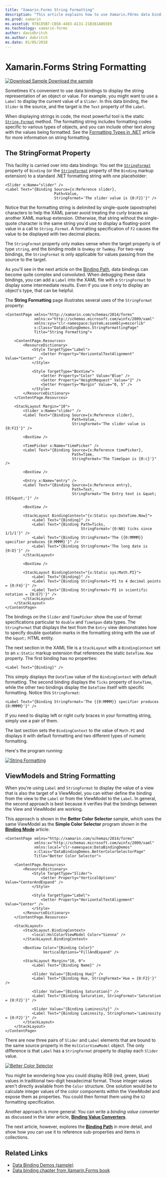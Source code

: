 ```yaml
---
title: "Xamarin.Forms String Formatting"
description: "This article explains how to use Xamarin.FOrms data bindings to format and display objects as strings. This is achieved by setting the StringFormat of the Binding to a standard .NET formatting string with a placeholder."
ms.prod: xamarin
ms.assetid: 978C85B7-CB58-4483-A131-21B381A865E0
ms.technology: xamarin-forms
author: davidbritch
ms.author: dabritch
ms.date: 01/05/2018
---
```


# Xamarin.Forms String Formatting

[![Download Sample](~/media/shared/download.png) Download the sample](https://docs.microsoft.com/samples/xamarin/xamarin-forms-samples/databindingdemos)

Sometimes it's convenient to use data bindings to display the string representation of an object or value. For example, you might want to use a `Label` to display the current value of a `Slider`. In this data binding, the `Slider` is the source, and the target is the `Text` property of the `Label`.

When displaying strings in code, the most powerful tool is the static [`String.Format`](xref:System.String.Format(System.String,System.Object)) method. The formatting string includes formatting codes specific to various types of objects, and you can include other text along with the values being formatted. See the [Formatting Types in .NET](/dotnet/standard/base-types/formatting-types/) article for more information on string formatting.

## The StringFormat Property

This facility is carried over into data bindings: You set the [`StringFormat`](xref:Xamarin.Forms.BindingBase.StringFormat) property of `Binding` (or the [`StringFormat`](xref:Xamarin.Forms.Xaml.BindingExtension.StringFormat) property of the `Binding` markup extension) to a standard .NET formatting string with one placeholder:

```xaml
<Slider x:Name="slider" />
<Label Text="{Binding Source={x:Reference slider},
                      Path=Value,
                      StringFormat='The slider value is {0:F2}'}" />
```

Notice that the formatting string is delimited by single-quote (apostrophe) characters to help the XAML parser avoid treating the curly braces as another XAML markup extension. Otherwise, that string without the single-quote character is the same string you'd use to display a floating-point value in a call to `String.Format`. A formatting specification of `F2` causes the value to be displayed with two decimal places.

The `StringFormat` property only makes sense when the target property is of type `string`, and the binding mode is `OneWay` or `TwoWay`. For two-way bindings, the `StringFormat` is only applicable for values passing from the source to the target.

As you'll see in the next article on the [Binding Path](binding-path.md), data bindings can become quite complex and convoluted. When debugging these data bindings, you can add a `Label` into the XAML file with a `StringFormat` to display some intermediate results. Even if you use it only to display an object's type, that can be helpful.

The **String Formatting** page illustrates several uses of the `StringFormat` property:

```xaml
<ContentPage xmlns="http://xamarin.com/schemas/2014/forms"
             xmlns:x="http://schemas.microsoft.com/winfx/2009/xaml"
             xmlns:sys="clr-namespace:System;assembly=mscorlib"
             x:Class="DataBindingDemos.StringFormattingPage"
             Title="String Formatting">

    <ContentPage.Resources>
        <ResourceDictionary>
            <Style TargetType="Label">
                <Setter Property="HorizontalTextAlignment" Value="Center" />
            </Style>

            <Style TargetType="BoxView">
                <Setter Property="Color" Value="Blue" />
                <Setter Property="HeightRequest" Value="2" />
                <Setter Property="Margin" Value="0, 5" />
            </Style>
        </ResourceDictionary>
    </ContentPage.Resources>

    <StackLayout Margin="10">
        <Slider x:Name="slider" />
        <Label Text="{Binding Source={x:Reference slider},
                              Path=Value,
                              StringFormat='The slider value is {0:F2}'}" />

        <BoxView />

        <TimePicker x:Name="timePicker" />
        <Label Text="{Binding Source={x:Reference timePicker},
                              Path=Time,
                              StringFormat='The TimeSpan is {0:c}'}" />

        <BoxView />

        <Entry x:Name="entry" />
        <Label Text="{Binding Source={x:Reference entry},
                              Path=Text,
                              StringFormat='The Entry text is &quot;{0}&quot;'}" />

        <BoxView />

        <StackLayout BindingContext="{x:Static sys:DateTime.Now}">
            <Label Text="{Binding}" />
            <Label Text="{Binding Path=Ticks,
                                  StringFormat='{0:N0} ticks since 1/1/1'}" />
            <Label Text="{Binding StringFormat='The {{0:MMMM}} specifier produces {0:MMMM}'}" />
            <Label Text="{Binding StringFormat='The long date is {0:D}'}" />
        </StackLayout>

        <BoxView />

        <StackLayout BindingContext="{x:Static sys:Math.PI}">
            <Label Text="{Binding}" />
            <Label Text="{Binding StringFormat='PI to 4 decimal points = {0:F4}'}" />
            <Label Text="{Binding StringFormat='PI in scientific notation = {0:E7}'}" />
        </StackLayout>
    </StackLayout>
</ContentPage>
```

The bindings on the `Slider` and `TimePicker` show the use of format specifications particular to `double` and `TimeSpan` data types. The `StringFormat` that displays the text from the `Entry` view demonstrates how to specify double quotation marks in the formatting string with the use of the `&quot;` HTML entity.

The next section in the XAML file is a `StackLayout` with a `BindingContext` set to an `x:Static` markup extension that references the static `DateTime.Now` property. The first binding has no properties:

```xaml
<Label Text="{Binding}" />
```

This simply displays the `DateTime` value of the `BindingContext` with default formatting. The second binding displays the `Ticks` property of `DateTime`, while the other two bindings display the `DateTime` itself with specific formatting. Notice this `StringFormat`:

```xaml
<Label Text="{Binding StringFormat='The {{0:MMMM}} specifier produces {0:MMMM}'}" />
```

If you need to display left or right curly braces in your formatting string, simply use a pair of them.

The last section sets the `BindingContext` to the value of `Math.PI` and displays it with default formatting and two different types of numeric formatting.

Here's the program running:

[![String Formatting](string-formatting-images/stringformatting-small.png "String Formatting")](string-formatting-images/stringformatting-large.png#lightbox "String Formatting")

## ViewModels and String Formatting

When you're using `Label` and `StringFormat` to display the value of a view that is also the target of a ViewModel, you can either define the binding from the view to the `Label` or from the ViewModel to the `Label`. In general, the second approach is best because it verifies that the bindings between the View and ViewModel are working.

This approach is shown in the **Better Color Selector** sample, which uses the same ViewModel as the **Simple Color Selector** program shown in the [**Binding Mode**](binding-mode.md) article:

```xaml
<ContentPage xmlns="http://xamarin.com/schemas/2014/forms"
             xmlns:x="http://schemas.microsoft.com/winfx/2009/xaml"
             xmlns:local="clr-namespace:DataBindingDemos"
             x:Class="DataBindingDemos.BetterColorSelectorPage"
             Title="Better Color Selector">

    <ContentPage.Resources>
        <ResourceDictionary>
            <Style TargetType="Slider">
                <Setter Property="VerticalOptions" Value="CenterAndExpand" />
            </Style>

            <Style TargetType="Label">
                <Setter Property="HorizontalTextAlignment" Value="Center" />
            </Style>
        </ResourceDictionary>
    </ContentPage.Resources>

    <StackLayout>
        <StackLayout.BindingContext>
            <local:HslColorViewModel Color="Sienna" />
        </StackLayout.BindingContext>

        <BoxView Color="{Binding Color}"
                 VerticalOptions="FillAndExpand" />

        <StackLayout Margin="10, 0">
            <Label Text="{Binding Name}" />

            <Slider Value="{Binding Hue}" />
            <Label Text="{Binding Hue, StringFormat='Hue = {0:F2}'}" />

            <Slider Value="{Binding Saturation}" />
            <Label Text="{Binding Saturation, StringFormat='Saturation = {0:F2}'}" />

            <Slider Value="{Binding Luminosity}" />
            <Label Text="{Binding Luminosity, StringFormat='Luminosity = {0:F2}'}" />
        </StackLayout>
    </StackLayout>
</ContentPage>    
```

There are now three pairs of `Slider` and `Label` elements that are bound to the same source property in the `HslColorViewModel` object. The only difference is that `Label` has a `StringFormat` property to display each `Slider` value.

[![Better Color Selector](string-formatting-images/bettercolorselector-small.png "Better Color Selector")](string-formatting-images/bettercolorselector-large.png#lightbox "Better Color Selector")

You might be wondering how you could display RGB (red, green, blue) values in traditional two-digit hexadecimal format. Those integer values aren't directly available from the `Color` structure. One solution would be to calculate integer values of the color components within the ViewModel and expose them as properties. You could then format them using the `X2` formatting specification.

Another approach is more general: You can write a *binding value converter* as discussed in the later article, [**Binding Value Converters**](converters.md).

The next article, however, explores the [**Binding Path**](binding-path.md) in more detail, and show how you can use it to reference sub-properties and items in collections.


## Related Links

- [Data Binding Demos (sample)](https://docs.microsoft.com/samples/xamarin/xamarin-forms-samples/databindingdemos)
- [Data binding chapter from Xamarin.Forms book](~/xamarin-forms/creating-mobile-apps-xamarin-forms/summaries/chapter16.md)
